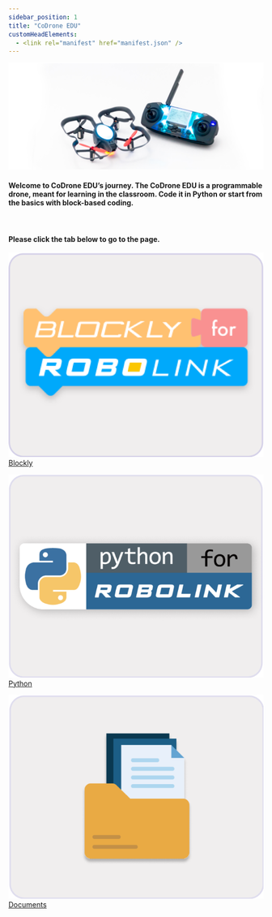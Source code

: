 ```yaml
---
sidebar_position: 1
title: "CoDrone EDU"
customHeadElements:
  - <link rel="manifest" href="manifest.json" />
---
```


<div className='level1_main_image'>

  ![CoDrone EDU](/img/CDE/drone_remote-3.png)

</div>

#### Welcome to CoDrone EDU’s journey. The CoDrone EDU is a programmable drone, meant for learning in the classroom. Code it in Python or start from the basics with block-based coding.  

<br />

#### Please click the tab below to go to the page.   

<div className='level_image_column'>

  [![blockly](/img/CDE/Blockly.png)](/docs/CoDroneEDU/Blockly/)
  [Blockly](/docs/CoDroneEDU/Blockly/)

  [![python](/img/CDE/Python.png)](/docs/CoDroneEDU/Python/)
  [Python](/docs/CoDroneEDU/Python/)

  [![documents](/img/CDE/Document.png)](/docs/CoDroneEDU/Documents/)
  [Documents](/docs/CoDroneEDU/Documents/)

</div>
